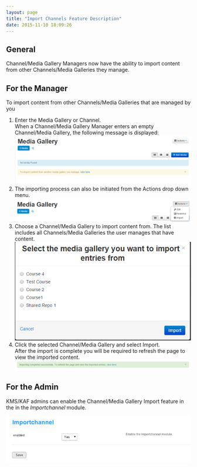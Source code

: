 ```yaml
---
layout: page
title: "Import Channels Feature Description"
date: 2015-11-10 18:09:26
---
```


<h2>
    General
  </h2>
  
  <p>
    Channel/Media Gallery Managers now have the ability to import content from other Channels/Media Galleries they manage.
  </p>
  
  <h2>
    For the Manager
  </h2>
  
  <p class="mce-procedure">
    To import content from other Channels/Media Galleries that are managed by you
  </p>
  
  <ol>
    <li>
      Enter the Media Gallery or Channel.<br />When a Channel/Media Gallery Manager enters an empty Channel/Media Gallery, the following message is displayed:<br /><img src="../../assets/2542">
    </li>
    <li>
      The importing process can also be initiated from the Actions drop down menu.<br /><img src="../../assets/2543">
    </li>
    <li>
      Choose a Channel/Media Gallery to import content from. The list includes all Channels/Media Galleries the user manages that have content.<br /><img src="../../assets/2544">
    </li>
    <li>
      Click the selected Channel/Media Gallery and select Import.<br />After the import is complete you will be required to refresh the page to view the imported content.<br /><img src="../../assets/2545">
    </li>
  </ol>
  
  <h2>
    For the Admin
  </h2>
  
  <p>
    KMS/KAF admins can enable the Channel/Media Gallery Import feature in the in the <em>Importchannel</em> module.
  </p>
  
  <p>
    <img src="../../assets/2546">
  </p>